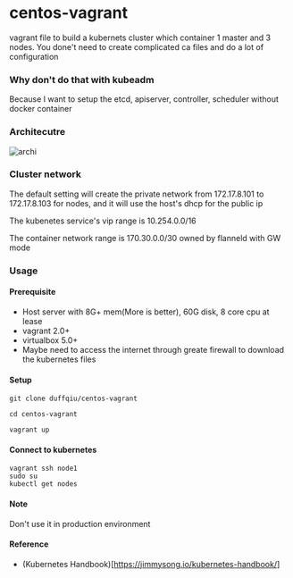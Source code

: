 # centos-vagrant
vagrant file to build a kubernets cluster which container 1 master and 3 nodes. You done't need to create complicated ca files and do a lot of configuration

### Why don't do that with kubeadm

Because I want to setup the etcd, apiserver, controller, scheduler without docker container

### Architecutre

![archi](https://github.com/duffqiu/centos-vagrant/blob/master/pic/arch.png)


### Cluster network
The default setting will create the private network from 172.17.8.101 to 172.17.8.103 for nodes, and it will use the host's dhcp for the public ip

The kubenetes service's vip range is 10.254.0.0/16

The container network range is 170.30.0.0/30 owned by flanneld with GW mode

### Usage

#### Prerequisite
* Host server with 8G+ mem(More is better), 60G disk, 8 core cpu at lease
* vagrant 2.0+
* virtualbox 5.0+
* Maybe need to access the internet through greate firewall to download the kubernetes files

#### Setup
```
git clone duffqiu/centos-vagrant

cd centos-vagrant

vagrant up
```

#### Connect to kubernetes

```
vagrant ssh node1
sudo su
kubectl get nodes
```

#### Note
 
Don't use it in production environment

#### Reference

* (Kubernetes Handbook)[https://jimmysong.io/kubernetes-handbook/]

